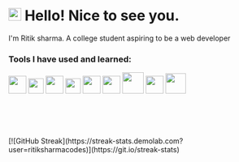# <img src="https://raw.githubusercontent.com/Tarikul-Islam-Anik/Animated-Fluent-Emojis/master/Emojis/Smilies/Smiling%20Face%20with%20Sunglasses.png" alt="Smiling Face with Sunglasses" width="25" height="25" /> Hello! Nice to see you.
I'm Ritik sharma. A college student aspiring to be a web developer

<h3>Tools I have used and learned:</h3>
<p>
  <img width="35px" src="https://cdn.jsdelivr.net/gh/devicons/devicon@latest/icons/cplusplus/cplusplus-original.svg" />          
  <img width="30px" src="https://cdn.jsdelivr.net/gh/devicons/devicon@latest/icons/html5/html5-original.svg" />
  <img width="35px" src="https://cdn.jsdelivr.net/gh/devicons/devicon@latest/icons/tailwindcss/tailwindcss-original.svg" />          
  <img width="30px" src="https://cdn.jsdelivr.net/gh/devicons/devicon@latest/icons/javascript/javascript-original.svg" />
  <img width="35px" src="https://cdn.jsdelivr.net/gh/devicons/devicon@latest/icons/react/react-original.svg" />          
  <img width="35px" src="https://cdn.jsdelivr.net/gh/devicons/devicon@latest/icons/express/express-original.svg" />          
  <img width="42px" src="https://cdn.jsdelivr.net/gh/devicons/devicon@latest/icons/mysql/mysql-plain-wordmark.svg" />
  <img width="35px" src="https://cdn.jsdelivr.net/gh/devicons/devicon@latest/icons/postgresql/postgresql-original.svg" />                 
  <img width="40px" src="https://cdn.jsdelivr.net/gh/devicons/devicon@latest/icons/git/git-plain-wordmark.svg" />          
</p>
<br><br><br><br>
[![GitHub Streak](https://streak-stats.demolab.com?user=ritiksharmacodes)](https://git.io/streak-stats)
